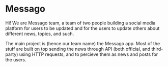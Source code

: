 # Messago

Hi! We are Messago team, a team of two people building a social media platform for users to be updated and for the users to update others about different news, topics, and such.

The main project is (hence our team name) the Messago app. Most of the stuff are built on top sending the news through API (both official, and third-party) using HTTP requests, and to percieve them as news and posts for the users.
